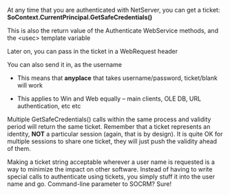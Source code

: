 <properties date="2016-05-11"
SortOrder="51"
/>

At any time that you are authenticated with NetServer, you can get a ticket:                 **SoContext.CurrentPrincipal.GetSafeCredentials()**

This is also the return value of the Authenticate WebService methods, and the &lt;usec&gt; template variable

Later on, you can pass in the ticket in a WebRequest header

You can also send it in, as the username

* This means that **anyplace** that takes username/password, ticket/blank will work

* This applies to Win and Web equally – main clients, OLE DB, URL authentication, etc etc

 

Multiple GetSafeCredentials() calls within the same process and validity period will return the same ticket. Remember that a ticket represents an identity, **NOT** a particular session (again, that is by design). It is quite OK for multiple sessions to share one ticket, they will just push the validity ahead of them.

Making a ticket string acceptable wherever a user name is requested is a way to minimize the impact on other software. Instead of having to write special calls to authenticate using tickets, you simply stuff it into the user name and go. Command-line parameter to SOCRM? Sure!

